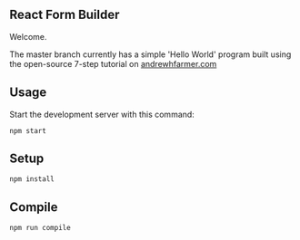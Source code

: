 
React Form Builder
---
 
Welcome.

The master branch currently has a simple 'Hello World' program built using the open-source 7-step tutorial on [andrewhfarmer.com](http://andrewhfarmer.com/build-your-own-starter/#0-intro)


 
Usage
---
 
Start the development server with this command:
 
```
npm start
```
 
 
Setup
---
 
```
npm install
```
 
 
 
Compile
---
 
```
npm run compile
```

